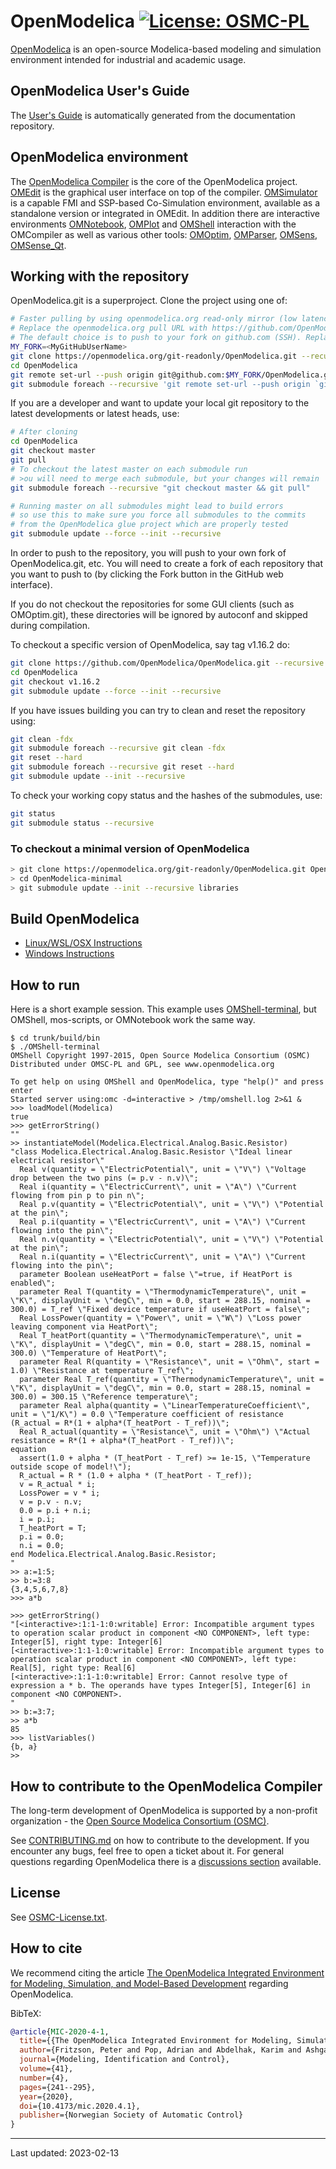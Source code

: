 # OpenModelica [![License: OSMC-PL](https://img.shields.io/badge/license-OSMC--PL-lightgrey.svg)](OSMC-License.txt)

[OpenModelica](https://openmodelica.org) is an open-source Modelica-based modeling and
simulation environment intended for industrial and academic usage.

## OpenModelica User's Guide

The [User's Guide](https://openmodelica.org/doc/OpenModelicaUsersGuide/latest/) is
automatically generated from the documentation repository.

## OpenModelica environment

The [OpenModelica Compiler](OMCompiler/) is the core of the OpenModelica project.
[OMEdit](OMEdit/README.md) is the graphical user interface on top of the compiler.
[OMSimulator](OMSimulator/README.md) is a capable FMI and SSP-based Co-Simulation environment,
available as a standalone version or integrated in OMEdit.
In addition there are interactive environments
[OMNotebook](OMNotebook/README.md), [OMPlot](OMPlot/README.md) and [OMShell](OMShell/README.md)
interaction with the OMCompiler as well as various other tools:
[OMOptim](OMOptim/README.md), [OMParser](OMParser/README.md), [OMSens](OMSens/README.md),
[OMSense_Qt](OMSens_Qt/README.md).

## Working with the repository

OpenModelica.git is a superproject. Clone the project using one of:

```bash
# Faster pulling by using openmodelica.org read-only mirror (low latency in Europe; very important when updating all submodules)
# Replace the openmodelica.org pull URL with https://github.com/OpenModelica/OpenModelica.git if you want to pull directly from github
# The default choice is to push to your fork on github.com (SSH). Replace MY_FORK with OpenModelica to push directly to the OpenModelica repositories (if you have access)
MY_FORK=<MyGitHubUserName>
git clone https://openmodelica.org/git-readonly/OpenModelica.git --recursive
cd OpenModelica
git remote set-url --push origin git@github.com:$MY_FORK/OpenModelica.git
git submodule foreach --recursive 'git remote set-url --push origin `git config --get remote.origin.url | sed s,^.*/,git@github.com:'$MY_FORK'/,`'
```

If you are a developer and want to update your local git repository to the latest
developments or latest heads, use:

```bash
# After cloning
cd OpenModelica
git checkout master
git pull
# To checkout the latest master on each submodule run
# >ou will need to merge each submodule, but your changes will remain
git submodule foreach --recursive "git checkout master && git pull"

# Running master on all submodules might lead to build errors
# so use this to make sure you force all submodules to the commits
# from the OpenModelica glue project which are properly tested
git submodule update --force --init --recursive
```

In order to push to the repository, you will push to your own fork of OpenModelica.git,
etc. You will need to create a fork of each repository that you want to push to (by
clicking the Fork button in the GitHub web interface).

If you do not checkout the repositories for some GUI clients (such as OMOptim.git), these
directories will be ignored by autoconf and skipped during compilation.

To checkout a specific version of OpenModelica, say tag v1.16.2 do:
```bash
git clone https://github.com/OpenModelica/OpenModelica.git --recursive
cd OpenModelica
git checkout v1.16.2
git submodule update --force --init --recursive
```

If you have issues building you can try to clean and reset the repository using:

```bash
git clean -fdx
git submodule foreach --recursive git clean -fdx
git reset --hard
git submodule foreach --recursive git reset --hard
git submodule update --init --recursive
```

To check your working copy status and the hashes of the submodules, use:

```bash
git status
git submodule status --recursive
```

### To checkout a minimal version of OpenModelica

```bash
> git clone https://openmodelica.org/git-readonly/OpenModelica.git OpenModelica-minimal
> cd OpenModelica-minimal
> git submodule update --init --recursive libraries
```

## Build OpenModelica

* [Linux/WSL/OSX Instructions](OMCompiler/README.Linux.md)
* [Windows Instructions](OMCompiler/README.Windows.md)

## How to run

Here is a short example session.
This example uses [OMShell-terminal](OMShell), but OMShell, mos-scripts, or OMNotebook
work the same way.

```
$ cd trunk/build/bin
$ ./OMShell-terminal
OMShell Copyright 1997-2015, Open Source Modelica Consortium (OSMC)
Distributed under OMSC-PL and GPL, see www.openmodelica.org

To get help on using OMShell and OpenModelica, type "help()" and press enter
Started server using:omc -d=interactive > /tmp/omshell.log 2>&1 &
>>> loadModel(Modelica)
true
>>> getErrorString()
""
>> instantiateModel(Modelica.Electrical.Analog.Basic.Resistor)
"class Modelica.Electrical.Analog.Basic.Resistor \"Ideal linear electrical resistor\"
  Real v(quantity = \"ElectricPotential\", unit = \"V\") \"Voltage drop between the two pins (= p.v - n.v)\";
  Real i(quantity = \"ElectricCurrent\", unit = \"A\") \"Current flowing from pin p to pin n\";
  Real p.v(quantity = \"ElectricPotential\", unit = \"V\") \"Potential at the pin\";
  Real p.i(quantity = \"ElectricCurrent\", unit = \"A\") \"Current flowing into the pin\";
  Real n.v(quantity = \"ElectricPotential\", unit = \"V\") \"Potential at the pin\";
  Real n.i(quantity = \"ElectricCurrent\", unit = \"A\") \"Current flowing into the pin\";
  parameter Boolean useHeatPort = false \"=true, if HeatPort is enabled\";
  parameter Real T(quantity = \"ThermodynamicTemperature\", unit = \"K\", displayUnit = \"degC\", min = 0.0, start = 288.15, nominal = 300.0) = T_ref \"Fixed device temperature if useHeatPort = false\";
  Real LossPower(quantity = \"Power\", unit = \"W\") \"Loss power leaving component via HeatPort\";
  Real T_heatPort(quantity = \"ThermodynamicTemperature\", unit = \"K\", displayUnit = \"degC\", min = 0.0, start = 288.15, nominal = 300.0) \"Temperature of HeatPort\";
  parameter Real R(quantity = \"Resistance\", unit = \"Ohm\", start = 1.0) \"Resistance at temperature T_ref\";
  parameter Real T_ref(quantity = \"ThermodynamicTemperature\", unit = \"K\", displayUnit = \"degC\", min = 0.0, start = 288.15, nominal = 300.0) = 300.15 \"Reference temperature\";
  parameter Real alpha(quantity = \"LinearTemperatureCoefficient\", unit = \"1/K\") = 0.0 \"Temperature coefficient of resistance (R_actual = R*(1 + alpha*(T_heatPort - T_ref))\";
  Real R_actual(quantity = \"Resistance\", unit = \"Ohm\") \"Actual resistance = R*(1 + alpha*(T_heatPort - T_ref))\";
equation
  assert(1.0 + alpha * (T_heatPort - T_ref) >= 1e-15, \"Temperature outside scope of model!\");
  R_actual = R * (1.0 + alpha * (T_heatPort - T_ref));
  v = R_actual * i;
  LossPower = v * i;
  v = p.v - n.v;
  0.0 = p.i + n.i;
  i = p.i;
  T_heatPort = T;
  p.i = 0.0;
  n.i = 0.0;
end Modelica.Electrical.Analog.Basic.Resistor;
"
>> a:=1:5;
>> b:=3:8
{3,4,5,6,7,8}
>>> a*b

>>> getErrorString()
"[<interactive>:1:1-1:0:writable] Error: Incompatible argument types to operation scalar product in component <NO COMPONENT>, left type: Integer[5], right type: Integer[6]
[<interactive>:1:1-1:0:writable] Error: Incompatible argument types to operation scalar product in component <NO COMPONENT>, left type: Real[5], right type: Real[6]
[<interactive>:1:1-1:0:writable] Error: Cannot resolve type of expression a * b. The operands have types Integer[5], Integer[6] in component <NO COMPONENT>.
"
>> b:=3:7;
>> a*b
85
>>> listVariables()
{b, a}
>>
```

## How to contribute to the OpenModelica Compiler

The long-term development of OpenModelica is supported by a non-profit organization - the [Open Source Modelica Consortium (OSMC)](https://openmodelica.org/home/consortium/).

See [CONTRIBUTING.md](CONTRIBUTING.md) on how to contribute to the development.
If you encounter any bugs, feel free to open a ticket about it.
For general questions regarding OpenModelica there is a [discussions section](https://github.com/OpenModelica/OpenModelica/discussions) available.

## License

See [OSMC-License.txt](OSMC-License.txt).

## How to cite

We recommend citing the article
[The OpenModelica Integrated Environment for Modeling, Simulation, and Model-Based Development](https://www.mic-journal.no/ABS/MIC-2020-4-1.asp/)
regarding OpenModelica.

BibTeX:
```bibtex
@article{MIC-2020-4-1,
  title={{The OpenModelica Integrated Environment for Modeling, Simulation, and Model-Based   Development}},
  author={Fritzson, Peter and Pop, Adrian and Abdelhak, Karim and Ashgar, Adeel and Bachmann,   Bernhard and Braun, Willi and Bouskela, Daniel and Braun, Robert and Buffoni, Lena and Casella,   Francesco and Castro, Rodrigo and Franke, Rüdiger and Fritzson, Dag and Gebremedhin, Mahder and   Heuermann, Andreas and Lie, Bernt and Mengist, Alachew and Mikelsons, Lars and Moudgalya, Kannan   and Ochel, Lennart and Palanisamy, Arunkumar and Ruge, Vitalij and Schamai, Wladimir and Sjölund,   Martin and Thiele, Bernhard and Tinnerholm, John and Östlund, Per},
  journal={Modeling, Identification and Control},
  volume={41},
  number={4},
  pages={241--295},
  year={2020},
  doi={10.4173/mic.2020.4.1},
  publisher={Norwegian Society of Automatic Control}
}
```
------------
Last updated: 2023-02-13

